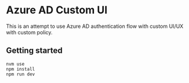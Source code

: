 # Azure AD Custom UI

This is an attempt to use Azure AD authentication flow with custom UI/UX with custom policy.

## Getting started

```
nvm use
npm install
npm run dev
```

